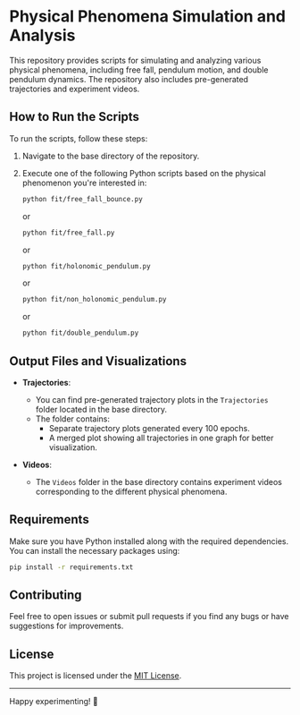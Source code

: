 
# Physical Phenomena Simulation and Analysis

This repository provides scripts for simulating and analyzing various physical phenomena, including free fall, pendulum motion, and double pendulum dynamics. The repository also includes pre-generated trajectories and experiment videos.

## How to Run the Scripts

To run the scripts, follow these steps:

1. Navigate to the base directory of the repository.
2. Execute one of the following Python scripts based on the physical phenomenon you're interested in:

   ```bash
   python fit/free_fall_bounce.py
   ```
   or
   ```bash
   python fit/free_fall.py
   ```
   or
   ```bash
   python fit/holonomic_pendulum.py
   ```
   or
   ```bash
   python fit/non_holonomic_pendulum.py
   ```
   or
   ```bash
   python fit/double_pendulum.py
   ```

## Output Files and Visualizations

- **Trajectories**:
  - You can find pre-generated trajectory plots in the `Trajectories` folder located in the base directory.
  - The folder contains:
    - Separate trajectory plots generated every 100 epochs.
    - A merged plot showing all trajectories in one graph for better visualization.

- **Videos**:
  - The `Videos` folder in the base directory contains experiment videos corresponding to the different physical phenomena.

## Requirements

Make sure you have Python installed along with the required dependencies. You can install the necessary packages using:

```bash
pip install -r requirements.txt
```

## Contributing

Feel free to open issues or submit pull requests if you find any bugs or have suggestions for improvements.

## License

This project is licensed under the [MIT License](LICENSE).

---

Happy experimenting! 🎉
